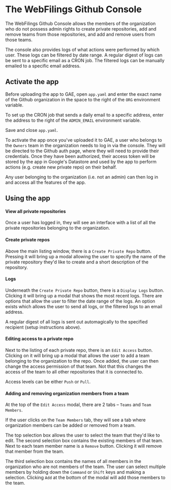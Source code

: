 # The WebFilings Github Console

The WebFilings Github Console allows the members of the organization who do not possess admin rights to create private repositories, add and remove teams from those repositories, and add and remove users from those teams.

The console also provides logs of what actions were performed by which user. These logs can be filtered by date range. A regular digest of logs can be sent to a specific email as a CRON job. The filtered logs can be manually emailed to a specific email address.

## Activate the app

Before uploading the app to GAE, open `app.yaml` and enter the exact name of the Github organization in the space to the right of the `ORG` environment variable.

To set up the CRON job that sends a daily email to a specific address, enter the address to the right of the `ADMIN_EMAIL` environment variable. 

Save and close `app.yaml`.
 
To activate the app once you've uploaded it to GAE, a user who belongs to the `Owners` team in the organization needs to log in via the console. They will be directed to the Github auth page, where they will need to provide their credentials. Once they have been authorized, their access token will be stored by the app in Google's Datastore and used by the app to perform actions (e.g. create new private repo) on their behalf.

Any user belonging to the organization (i.e. not an admin) can then log in and access all the features of the app.

## Using the app

#### View all private repositories

Once a user has logged in, they will see an interface with a list of all the private repositories belonging to the organization.

#### Create private repos

Above the main listing window, there is a `Create Private Repo` button. Pressing it will bring up a modal allowing the user to specify the name of the private repository they'd like to create and a short description of the repository.

#### Logs

Underneath the `Create Private Repo` button, there is a `Display Logs` button. Clicking it will bring up a modal that shows the most recent logs. There are options that allow the user to filter the date range of the logs. An option exists which allows the user to send all logs, or the filtered logs to an email address.

A regular digest of all logs is sent out automagically to the specified recipient (setup instructions above).

#### Editing access to a private repo

Next to the listing of each private repo, there is an `Edit Access` button. Clicking on it will bring up a modal that allows the user to add a team belonging to the organization to the repo. Once added, the user can then change the access permission of that team. Not that this changes the access of the team to all other repositories that it is connected to.

Access levels can be either `Push` or `Pull`.

#### Adding and removing organization members from a team

At the top of the `Edit Access` modal, there are 2 tabs – `Teams` and `Team Members`. 

If the user clicks on the `Team Members` tab, they will see a tab where organization members can be added or removed from a team. 

The top selection box allows the user to select the team that they'd like to edit. The second selection box contains the existing members of that team. Next to each team member name is a `Remove` button. Clicking it will remove that member from the team.

The third selection box contains the names of all members in the organization who are not members of the team. The user can select multiple members by holding down the `Command` or `Shift` keys and making a selection. Clicking `Add` at the bottom of the modal will add those members to the team.
